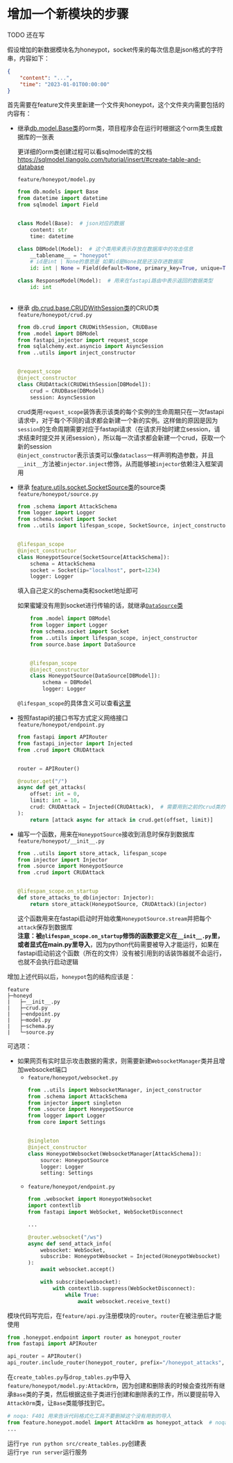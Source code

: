 
# 增加一个新模块的步骤

TODO 还在写

假设增加的新数据模块名为honeypot，socket传来的每次信息是json格式的字符串，内容如下：
```json
{
    "content": "...",
    "time": "2023-01-01T00:00:00"
}
```

首先需要在feature文件夹里新建一个文件夹honeypot，这个文件夹内需要包括的内容有：
- 继承[db.model.Base类](/src/db/models/base.py)的orm类，项目程序会在运行时根据这个orm类生成数据库的一张表   
  
    更详细的orm类创建过程可以看sqlmodel库的文档 https://sqlmodel.tiangolo.com/tutorial/insert/#create-table-and-database

    `feature/honeypot/model.py`
    ```py
    from db.models import Base
    from datetime import datetime
    from sqlmodel import Field


    class Model(Base):  # json对应的数据
        content: str
        time: datetime
    
    class DBModel(Model):  # 这个类用来表示存放在数据库中的攻击信息
        __tablename__ = "honeypot"
        # id是int | None的意思是 如果id是None就是还没存进数据库
        id: int | None = Field(default=None, primary_key=True, unique=True)

    class ResponseModel(Model):  # 用来在fastapi路由中表示返回的数据类型
        id: int
        
    ```

- 继承 [db.crud.base.CRUDWithSession类](/src/db/crud/base.py#44)的CRUD类   
    `feature/honeypot/crud.py`

    ```py
    from db.crud import CRUDWithSession, CRUDBase
    from .model import DBModel
    from fastapi_injector import request_scope
    from sqlalchemy.ext.asyncio import AsyncSession
    from ..utils import inject_constructor


    @request_scope
    @inject_constructor
    class CRUDAttack(CRUDWithSession[DBModel]):
        crud = CRUDBase(DBModel)
        session: AsyncSession

    ```
    crud类用`request_scope`装饰表示该类的每个实例的生命周期只在一次fastapi请求中，对于每个不同的请求都会新建一个新的实例。这样做的原因是因为`session`的生命周期需要对应于fastapi请求（在请求开始时建立session，请求结束时提交并关闭session），所以每一次请求都会新建一个crud，获取一个新的session  
    `@inject_constructor`表示该类可以像`dataclass`一样声明构造参数，并且`__init__`方法被`injector.inject`修饰，从而能够被`injector`依赖注入框架调用

- 继承 [feature.utils.socket.SocketSource类](src/feature/utils/socket.py#57)的source类
    `feature/honeypot/source.py`

    ```py
    from .schema import AttackSchema
    from logger import Logger
    from schema.socket import Socket
    from ..utils import lifespan_scope, SocketSource, inject_constructor


    @lifespan_scope
    @inject_constructor
    class HoneypotSource(SocketSource[AttackSchema]):
        schema = AttackSchema
        socket = Socket(ip="localhost", port=1234)
        logger: Logger

    ```
    填入自己定义的schema类和socket地址即可   

    如果蜜罐没有用到socket进行传输的话，就继承[`DataSource`类](/src/source/base.py)
    ```py
        from .model import DBModel
        from logger import Logger
        from schema.socket import Socket
        from ..utils import lifespan_scope, inject_constructor
        from source.base import DataSource


        @lifespan_scope
        @inject_constructor
        class HoneypotSource(DataSource[DBModel]):
            schema = DBModel
            logger: Logger
    ```
    `@lifespan_scope`的具体含义可以查看[这里](src/feature/utils/lifespan_scope.py#11)
- 按照fastapi的接口书写方式定义网络接口  
    `feature/honeypot/endpoint.py`

    ```py
    from fastapi import APIRouter
    from fastapi_injector import Injected
    from .crud import CRUDAttack


    router = APIRouter()

    @router.get("/")
    async def get_attacks(
        offset: int = 0,
        limit: int = 10,
        crud: CRUDAttack = Injected(CRUDAttack),  # 需要用到之前的crud类的时候要用Injected
    ):
        return [attack async for attack in crud.get(offset, limit)]

    ```
- 编写一个函数，用来在`HoneypotSource`接收到消息时保存到数据库   
    `feature/honeypot/__init__.py`

    ```py
    from ..utils import store_attack, lifespan_scope
    from injector import Injector
    from .source import HoneypotSource
    from .crud import CRUDAttack


    @lifespan_scope.on_startup
    def store_attacks_to_db(injector: Injector):
        return store_attack(HoneypotSource, CRUDAttack)(injector)

    ```
    这个函数用来在fastapi启动时开始收集`HoneypotSource.stream`并把每个`attack`保存到数据库  
    **注意：被`@lifespan_scope.on_startup`修饰的函数要定义在`__init__.py`里，或者显式在main.py里导入**，因为python代码需要被导入才能运行，如果在fastapi启动前这个函数（所在的文件）没有被引用到的话装饰器就不会运行，也就不会执行启动逻辑

增加上述代码以后，`honeypot`包的结构应该是：
```
feature
├─honeyd
|   ├─__init__.py
|   ├─crud.py
|   ├─endpoint.py
|   ├─model.py
|   ├─schema.py
|   └─source.py
```

可选项：
- 如果网页有实时显示攻击数据的需求，则需要新建`WebsocketManager`类并且增加websocket端口
  - `feature/honeypot/websocket.py`   
    ```py
    from ..utils import WebsocketManager, inject_constructor
    from .schema import AttackSchema
    from injector import singleton
    from .source import HoneypotSource
    from logger import Logger
    from core import Settings


    @singleton
    @inject_constructor
    class HoneypotWebsocket(WebsocketManager[AttackSchema]):
        source: HoneypotSource
        logger: Logger
        setting: Settings
    ```
  - `feature/honeypot/endpoint.py`  
    ```py
    from .websocket import HoneypotWebsocket
    import contextlib
    from fastapi import WebSocket, WebSocketDisconnect

    ...

    @router.websocket("/ws")
    async def send_attack_info(
        websocket: WebSocket,
        subscribe: HoneypotWebsocket = Injected(HoneypotWebsocket)
    ):
        await websocket.accept()

        with subscribe(websocket):
            with contextlib.suppress(WebSocketDisconnect):
                while True:
                    await websocket.receive_text()
    ```

模块代码写完后，在`feature/api.py`注册模块的`router`。`router`在被注册后才能使用
```py
from .honeypot.endpoint import router as honeypot_router
from fastapi import APIRouter

api_router = APIRouter()
api_router.include_router(honeypot_router, prefix="/honeypot_attacks", tags=["honeypot"])

```

在`create_tables.py`与`drop_tables.py`中导入`feature/honeypot/model.py:AttackOrm`，因为创建和删除表的时候会查找所有继承`Base`类的子类，然后根据这些子类进行创建和删除表的工作，所以要提前导入`AttackOrm`类，让`Base`类能够找到它。
```py
# noqa: F401 用来告诉代码格式化工具不要删掉这个没有用到的导入
from feature.honeypot.model import AttackOrm as honeypot_attack  # noqa: F401
...
```

运行`rye run python src/create_tables.py`创建表  
运行`rye run server`运行服务